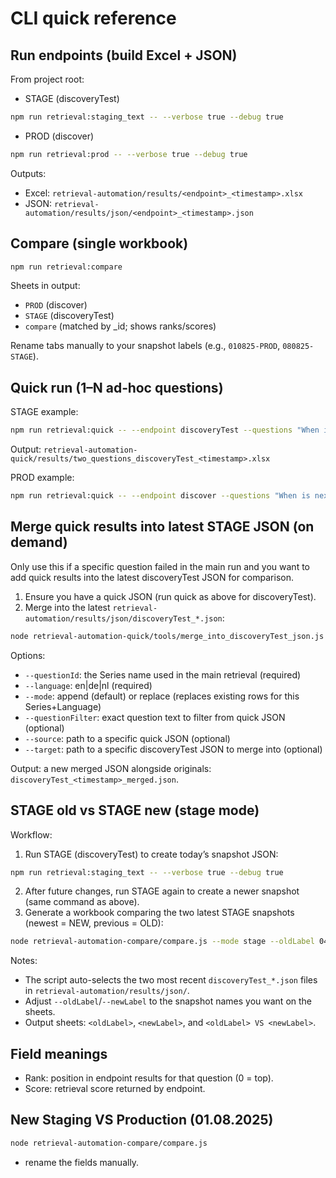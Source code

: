 # CLI quick reference



## Run endpoints (build Excel + JSON)
From project root:
- STAGE (discoveryTest)
```bash
npm run retrieval:staging_text -- --verbose true --debug true
```
- PROD (discover)
```bash
npm run retrieval:prod -- --verbose true --debug true
```

Outputs:
- Excel: `retrieval-automation/results/<endpoint>_<timestamp>.xlsx`
- JSON: `retrieval-automation/results/json/<endpoint>_<timestamp>.json`

## Compare (single workbook)
```bash
npm run retrieval:compare
```
Sheets in output:
- `PROD` (discover)
- `STAGE` (discoveryTest)
- `compare` (matched by _id; shows ranks/scores)

Rename tabs manually to your snapshot labels (e.g., `010825-PROD`, `080825-STAGE`).

## Quick run (1–N ad‑hoc questions)
STAGE example:
```bash
npm run retrieval:quick -- --endpoint discoveryTest --questions "When is next APICon New York happening?" "When is next apicon New York happening?"
```
Output: `retrieval-automation-quick/results/two_questions_discoveryTest_<timestamp>.xlsx`

PROD example:
```bash
npm run retrieval:quick -- --endpoint discover --questions "When is next APICon New York happening?"
```

## Merge quick results into latest STAGE JSON (on demand)
Only use this if a specific question failed in the main run and you want to add quick results into the latest discoveryTest JSON for comparison.

1) Ensure you have a quick JSON (run quick as above for discoveryTest).
2) Merge into the latest `retrieval-automation/results/json/discoveryTest_*.json`:
```bash
node retrieval-automation-quick/tools/merge_into_discoveryTest_json.js --questionId "BASTA! Spring" --language de --mode append
```
Options:
- `--questionId`: the Series name used in the main retrieval (required)
- `--language`: en|de|nl (required)
- `--mode`: append (default) or replace (replaces existing rows for this Series+Language)
- `--questionFilter`: exact question text to filter from quick JSON (optional)
- `--source`: path to a specific quick JSON (optional)
- `--target`: path to a specific discoveryTest JSON to merge into (optional)

Output: a new merged JSON alongside originals: `discoveryTest_<timestamp>_merged.json`.

## STAGE old vs STAGE new (stage mode)
Workflow:
1) Run STAGE (discoveryTest) to create today’s snapshot JSON:
```bash
npm run retrieval:staging_text -- --verbose true --debug true
```
2) After future changes, run STAGE again to create a newer snapshot (same command as above).
3) Generate a workbook comparing the two latest STAGE snapshots (newest = NEW, previous = OLD):
```bash
node retrieval-automation-compare/compare.js --mode stage --oldLabel 040925-STAGE --newLabel 100925-STAGE
```
Notes:
- The script auto-selects the two most recent `discoveryTest_*.json` files in `retrieval-automation/results/json/`.
- Adjust `--oldLabel`/`--newLabel` to the snapshot names you want on the sheets.
- Output sheets: `<oldLabel>`, `<newLabel>`, and `<oldLabel> VS <newLabel>`.

## Field meanings
- Rank: position in endpoint results for that question (0 = top).
- Score: retrieval score returned by endpoint.

## New Staging VS Production (01.08.2025)
```bash
node retrieval-automation-compare/compare.js
```
- rename the fields manually. 